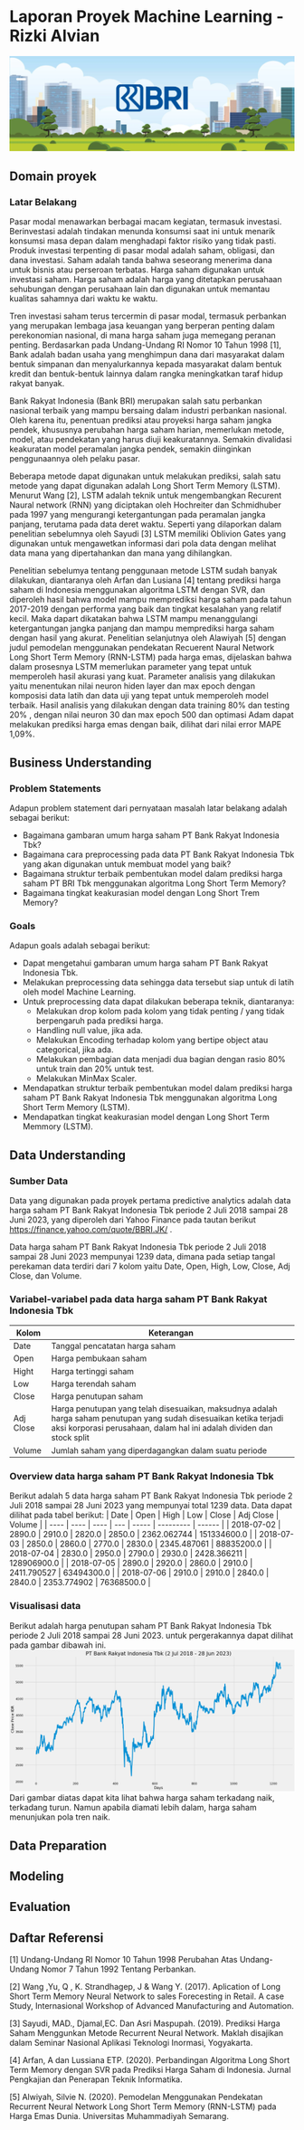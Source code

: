 # Laporan Proyek Machine Learning - Rizki Alvian

![Logo BRI](https://github.com/rizkialvian/Machine_Learning_Terapan_Proyek_Pertama/blob/ad462764904d860778e783fe29d30c8d1b6a56c2/assets/BRI.PNG?raw=true)

## Domain proyek
### Latar Belakang
Pasar modal menawarkan berbagai macam kegiatan, termasuk investasi. Berinvestasi adalah tindakan menunda konsumsi saat ini untuk menarik konsumsi masa depan dalam menghadapi faktor risiko yang tidak pasti. Produk investasi terpenting di pasar modal adalah saham, obligasi, dan dana investasi. Saham adalah tanda bahwa seseorang menerima dana untuk bisnis atau perseroan terbatas. Harga saham digunakan untuk investasi saham. Harga saham adalah harga yang ditetapkan perusahaan sehubungan dengan perusahaan lain dan digunakan untuk memantau kualitas sahamnya dari waktu ke waktu.

Tren investasi saham terus tercermin di pasar modal, termasuk perbankan yang merupakan lembaga jasa keuangan yang berperan penting dalam perekonomian nasional, di mana harga saham juga memegang peranan penting. Berdasarkan pada Undang-Undang RI Nomor 10 Tahun 1998 [1], Bank adalah badan usaha yang menghimpun dana dari masyarakat dalam bentuk simpanan dan menyalurkannya kepada masyarakat dalam bentuk kredit dan bentuk-bentuk lainnya dalam rangka meningkatkan taraf hidup rakyat banyak.

Bank Rakyat Indonesia (Bank BRI) merupakan salah satu perbankan nasional terbaik yang mampu bersaing dalam industri perbankan nasional. Oleh karena itu, penentuan prediksi atau proyeksi harga saham jangka pendek, khususnya perubahan harga saham harian, memerlukan metode, model, atau pendekatan yang harus diuji keakuratannya. Semakin divalidasi keakuratan model peramalan jangka pendek, semakin diinginkan penggunaannya oleh pelaku pasar.

Beberapa metode dapat digunakan untuk melakukan prediksi, salah satu metode yang dapat digunakan adalah Long Short Term Memory (LSTM). Menurut Wang [2], LSTM adalah teknik untuk mengembangkan Recurent Naural network (RNN) yang diciptakan oleh Hochreiter dan Schmidhuber pada 1997 yang mengurangi ketergantungan pada peramalan jangka panjang, terutama pada data deret waktu. Seperti yang dilaporkan dalam penelitian sebelumnya oleh Sayudi [3] LSTM memiliki Oblivion Gates yang digunakan untuk mengawetkan informasi dari pola data dengan melihat data mana yang dipertahankan dan mana yang dihilangkan.

Penelitian sebelumya tentang penggunaan metode LSTM sudah banyak dilakukan, diantaranya oleh Arfan dan Lusiana [4] tentang prediksi harga saham di Indonesia menggunakan algoritma LSTM dengan SVR, dan diperoleh hasil bahwa model mampu memprediksi harga saham pada tahun 2017-2019 dengan performa yang baik dan tingkat kesalahan yang relatif kecil. Maka dapart dikatakan bahwa LSTM mampu menanggulangi ketergantungan jangka panjang dan mampu memprediksi harga saham dengan hasil yang akurat. Penelitian selanjutnya oleh Alawiyah [5] dengan judul pemodelan menggunakan pendekatan Recuerent Naural Network Long Short Term Memory (RNN-LSTM) pada harga emas, dijelaskan bahwa dalam prosesnya LSTM memerlukan parameter yang tepat untuk memperoleh hasil akurasi yang kuat. Parameter analisis yang dilakukan yaitu menentukan nilai neuron hiden layer dan max epoch dengan komposisi data latih dan data uji yang tepat untuk memperoleh model terbaik. Hasil analisis yang dilakukan dengan data training 80% dan testing 20% , dengan nilai neuron 30 dan max epoch 500 dan optimasi Adam dapat melakukan prediksi harga emas dengan baik, dilihat dari nilai error MAPE 1,09%.

## Business Understanding
### Problem Statements
Adapun problem statement dari pernyataan masalah latar belakang adalah sebagai berikut:
* Bagaimana gambaran umum harga saham PT Bank Rakyat Indonesia Tbk?
* Bagaimana cara preprocessing pada data PT Bank Rakyat Indonesia Tbk yang akan digunakan untuk membuat model yang baik?
* Bagaimana struktur terbaik pembentukan model dalam prediksi harga saham PT BRI Tbk menggunakan algoritma Long Short Term Memory?
* Bagaimana tingkat keakurasian model dengan Long Short Trem Memory?

### Goals
Adapun goals adalah sebagai berikut:
* Dapat mengetahui gambaran umum harga saham PT Bank Rakyat Indonesia Tbk.
* Melakukan preprocessing data sehingga data tersebut siap untuk di latih oleh model Machine Learning.
* Untuk preprocessing data dapat dilakukan beberapa teknik, diantaranya:
  * Melakukan drop kolom pada kolom yang tidak penting / yang tidak berpengaruh pada prediksi harga.
  * Handling null value, jika ada.
  * Melakukan Encoding terhadap kolom yang bertipe object atau categorical, jika ada.
  * Melakukan pembagian data menjadi dua bagian dengan rasio 80% untuk train dan 20% untuk test.
  * Melakukan MinMax Scaler.
* Mendapatkan struktur terbaik pembentukan model dalam prediksi harga saham PT Bank Rakyat Indonesia Tbk menggunakan algoritma Long Short Term Memory (LSTM).
* Mendapatkan tingkat keakurasian model dengan Long Short Term Memmory (LSTM).

## Data Understanding
### Sumber Data
Data yang digunakan pada proyek pertama predictive analytics adalah data harga saham PT Bank Rakyat Indonesia Tbk periode 2 Juli 2018 sampai 28 Juni 2023, yang diperoleh dari Yahoo Finance pada tautan berikut https://finance.yahoo.com/quote/BBRI.JK/ .

Data harga saham PT Bank Rakyat Indonesia Tbk periode 2 Juli 2018 sampai 28 Juni 2023 mempunyai 1239 data, dimana pada setiap tangal perekaman data terdiri dari 7 kolom yaitu Date, Open, High, Low, Close, Adj Close, dan Volume.

### Variabel-variabel pada data harga saham PT Bank Rakyat Indonesia Tbk
| Kolom | Keterangan |
| ----- | ---------- |
| Date | Tanggal pencatatan harga saham |
| Open | Harga pembukaan saham |
| Hight | Harga tertinggi saham |
| Low | Harga terendah saham |
| Close | Harga penutupan saham |
| Adj Close | Harga penutupan yang telah disesuaikan, maksudnya adalah harga saham penutupan yang sudah disesuaikan ketika terjadi aksi korporasi perusahaan, dalam hal ini adalah dividen dan stock split |
| Volume | Jumlah saham yang diperdagangkan dalam suatu periode |

### Overview data harga saham PT Bank Rakyat Indonesia Tbk
Berikut adalah 5 data harga saham PT Bank Rakyat Indonesia Tbk periode 2 Juli 2018 sampai 28 Juni 2023 yang mempunyai total 1239 data. Data dapat dilihat pada tabel berikut:
| Date | Open | High | Low | Close | Adj Close | Volume |
| ---- | ---- | ---- | --- | ----- | --------- | ------ |
| 2018-07-02 | 2890.0 | 2910.0 | 2820.0 | 2850.0 | 2362.062744 | 151334600.0 |
| 2018-07-03 | 2850.0 | 2860.0 | 2770.0 | 2830.0 | 2345.487061 | 88835200.0 |
| 2018-07-04 | 2830.0 | 2950.0 | 2790.0 | 2930.0 | 2428.366211 | 128906900.0 |
| 2018-07-05 | 2890.0 | 2920.0 | 2860.0 | 2910.0 | 2411.790527 | 63494300.0 |
| 2018-07-06 | 2910.0 | 2910.0 | 2840.0 | 2840.0 | 2353.774902 | 76368500.0 |

### Visualisasi data
Berikut adalah harga penutupan saham PT Bank Rakyat Indonesia Tbk periode 2 Juli 2018 sampai 28 Juni 2023. untuk pergerakannya dapat dilihat pada gambar dibawah ini.
![Harga Saham PT Bank Rakyat Indonesia Tbk periode 2 Juli 2018 sampai 28 Juni 2023](https://github.com/rizkialvian/Machine_Learning_Terapan_Proyek_Pertama/blob/9ffa7391a1083edecf291bdd77d1928ddfc9c81a/assets/PT%20Bank%20Rakyat%20Indonesia%20Tbk%20(2%20Jul%202018%20-%2028%20Jun%202023).png?raw=true)
Dari gambar diatas dapat kita lihat bahwa harga saham terkadang naik, terkadang turun. Namun apabila diamati lebih dalam, harga saham menunjukan pola tren naik.

## Data Preparation

## Modeling

## Evaluation

## Daftar Referensi

[1] Undang-Undang RI Nomor 10 Tahun 1998 Perubahan Atas Undang-Undang Nomor 7 Tahun 1992 Tentang Perbankan.

[2] Wang ,Yu, Q , K. Strandhagep, J & Wang Y. (2017). Aplication of Long Short Term Memory Neural Network to sales Forecesting in Retail. A case Study, Internasional Workshop of Advanced Manufacturing and Automation.

[3] Sayudi, MAD., Djamal,EC. Dan Asri Maspupah. (2019). Prediksi Harga Saham Menggunkan Metode Recurrent Neural Network. Maklah disajikan dalam Seminar Nasional Aplikasi Teknologi Inormasi, Yogyakarta. 

[4] Arfan, A dan Lussiana ETP. (2020). Perbandingan Algoritma Long Short Term Memory dengan SVR pada Prediksi Harga Saham di Indonesia. Jurnal Pengkajian dan Penerapan Teknik Informatika.

[5] Alwiyah, Silvie N. (2020). Pemodelan Menggunakan Pendekatan Recurrent Neural Network Long Short Term Memory (RNN-LSTM) pada Harga Emas Dunia. Universitas Muhammadiyah Semarang.
